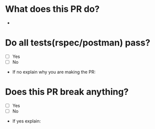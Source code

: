 # What does this PR do?
-

# Do all tests(rspec/postman) pass?
- [ ] Yes
- [ ] No
- If no explain why you are making the PR:

# Does this PR break anything?
- [ ] Yes
- [ ] No
- If yes explain:
